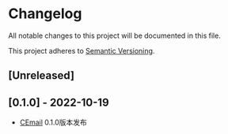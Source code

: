 # Changelog

All notable changes to this project will be documented in this file.

This project adheres to [Semantic Versioning](https://semver.org).

<!--
Note: In this file, do not use the hard wrap in the middle of a sentence for compatibility with GitHub comment style markdown rendering.
-->

## [Unreleased]

## [0.1.0] - 2022-10-19

- [CEmail](https://github.com/808Mak1r/CEmail) 0.1.0版本发布
